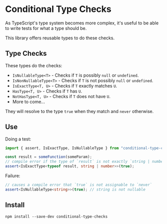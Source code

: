 # Conditional Type Checks

As TypeScript's type system becomes more complex, it's useful to be able to write tests for what a type should be.

This library offers reusable types to do these checks.

## Type Checks

These types do the checks:

* `IsNullableType<T>` - Checks if `T` is possibly `null` or `undefined`.
* `IsNonNullableType<T>` - Checks if `T` is not possibly `null` or `undefined`.
* `IsExactType<T, U>` - Checks if `T` exactly matches `U`.
* `HasType<T, U>` - Checks if `T` has `U`.
* `NotHasType<T, U>` - Checks if `T` does not have `U`.
* More to come...

They will resolve to the type `true` when they match and `never` otherwise.

## Use

Doing a test:

```ts
import { assert, IsExactType, IsNullableType } from "conditional-type-checks";

const result = someFunction(someParam);
// compile error if the type of `result` is not exactly `string | number`
assert<IsExactType<typeof result, string | number>>(true);
```

Failure:

```ts
// causes a compile error that `true` is not assignable to `never`
assert<IsNullableType<string>>(true); // string is not nullable
```

## Install

```
npm install --save-dev conditional-type-checks
```
